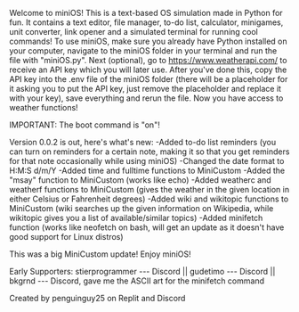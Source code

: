 Welcome to miniOS! This is a text-based OS simulation made in Python for fun.
It contains a text editor, file manager, to-do list, calculator, minigames, unit converter, link opener and a simulated terminal for running cool commands!
To use miniOS, make sure you already have Python installed on your computer, navigate to the miniOS folder in your terminal and run the file with "miniOS.py". Next (optional), go to https://www.weatherapi.com/ to receive an API key which you will later use. After you've done this, copy the API key into the .env file of the miniOS folder (there will be a placeholder for it asking you to put the API key, just remove the placeholder and replace it with your key), save everything and rerun the file. Now you have access to weather functions!

IMPORTANT: The boot command is "on"!

Version 0.0.2 is out, here's what's new:
-Added to-do list reminders (you can turn on reminders for a certain note, making it so that you get reminders for that note occasionally while using miniOS)
-Changed the date format to H:M:S d/m/Y
-Added time and fulltime functions to MiniCustom
-Added the "msay" function to MiniCustom (works like echo)
-Added weatherc and weatherf functions to MiniCustom (gives the weather in the given location in either Celsius or Fahrenheit degrees)
-Added wiki and wikitopic functions to MiniCustom (wiki searches up the given information on Wikipedia, while wikitopic gives you a list of available/similar topics)
-Added minifetch function (works like neofetch on bash, will get an update as it doesn't have good support for Linux distros)

This was a big MiniCustom update!
Enjoy miniOS!


Early Supporters:
	stierprogrammer --- Discord  ||
	gudetimo --- Discord ||
 	bkgrnd --- Discord, gave me the ASCII art for the minifetch command


Created by penguinguy25 on Replit and Discord
